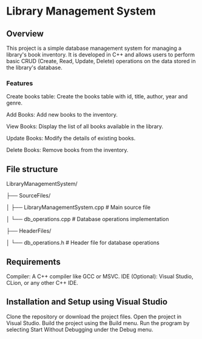 # Library Management System

## Overview
This project is a simple database management system for managing a library's book inventory.
It is developed in C++ and allows users to perform basic CRUD (Create, Read, Update, Delete) operations on the data stored in the library's database.

### Features
Create books table: Create the books table with id, title, author, year and genre.

Add Books: Add new books to the inventory.

View Books: Display the list of all books available in the library.

Update Books: Modify the details of existing books.

Delete Books: Remove books from the inventory.

## File structure
LibraryManagementSystem/

├── SourceFiles/

│   ├── LibraryManagementSystem.cpp   # Main source file

│   └── db_operations.cpp             # Database operations implementation

├── HeaderFiles/

│   └── db_operations.h               # Header file for database operations


## Requirements
Compiler: A C++ compiler like GCC or MSVC.
IDE (Optional): Visual Studio, CLion, or any other C++ IDE.

## Installation and Setup using Visual Studio
Clone the repository or download the project files.
Open the project in Visual Studio.
Build the project using the Build menu.
Run the program by selecting Start Without Debugging under the Debug menu.
